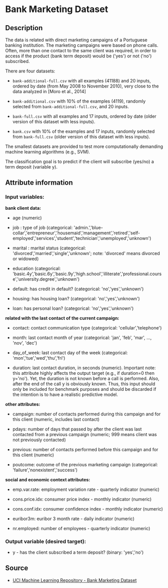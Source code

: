 
# Bank Marketing Dataset

## Description

The data is related with direct marketing campaigns of a Portuguese banking
institution. The marketing campaigns were based on phone calls. Often, more than
one contact to the same client was required, in order to access if the product
(bank term deposit) would be ('yes') or not ('no') subscribed.


There are four datasets:

* `bank-additional-full.csv` with all examples (41188) and 20 inputs, ordered by
  date (from May 2008 to November 2010), very close to the data analyzed in
  [Moro et al., 2014]

* `bank-additional.csv` with 10% of the examples (4119), randomly selected from
  `bank-additional-full.csv`, and 20 inputs.

* `bank-full.csv` with all examples and 17 inputs, ordered by date (older
  version of this dataset with less inputs).

* `bank.csv` with 10% of the examples and 17 inputs, randomly selected from
  `bank-full.csv` (older version of this dataset with less inputs).

The smallest datasets are provided to test more computationally demanding
machine learning algorithms (e.g., SVM).

The classification goal is to predict if the client will subscribe (yes/no) a
term deposit (variable y).


## Attribute information

### Input variables:

**bank client data:**

* age (numeric)

* job : type of job (categorical: 'admin.','blue-collar','entrepreneur','housemaid','management','retired','self-employed','services','student','technician','unemployed','unknown')

* marital : marital status (categorical: 'divorced','married','single','unknown'; note: 'divorced' means divorced or widowed)

* education (categorical: 'basic.4y','basic.6y','basic.9y','high.school','illiterate','professional.course','university.degree','unknown')

* default: has credit in default? (categorical: 'no','yes','unknown')

* housing: has housing loan? (categorical: 'no','yes','unknown')

* loan: has personal loan? (categorical: 'no','yes','unknown')

**related with the last contact of the current campaign:**

* contact: contact communication type (categorical: 'cellular','telephone')

* month: last contact month of year (categorical: 'jan', 'feb', 'mar', ..., 'nov', 'dec')

* day_of_week: last contact day of the week (categorical: 'mon','tue','wed','thu','fri')

* duration: last contact duration, in seconds (numeric). Important note: this attribute highly affects the output target (e.g., if duration=0 then y='no'). Yet, the duration is not known before a call is performed. Also, after the end of the call y is obviously known. Thus, this input should only be included for benchmark purposes and should be discarded if the intention is to have a realistic predictive model.

**other attributes:**

* campaign: number of contacts performed during this campaign and for this client (numeric, includes last contact)

* pdays: number of days that passed by after the client was last contacted from a previous campaign (numeric; 999 means client was not previously contacted)

* previous: number of contacts performed before this campaign and for this client (numeric)

* poutcome: outcome of the previous marketing campaign (categorical: 'failure','nonexistent','success')


**social and economic context attributes:**

* emp.var.rate: employment variation rate - quarterly indicator (numeric)

* cons.price.idx: consumer price index - monthly indicator (numeric)

* cons.conf.idx: consumer confidence index - monthly indicator (numeric)

* euribor3m: euribor 3 month rate - daily indicator (numeric)

* nr.employed: number of employees - quarterly indicator (numeric)

### Output variable (desired target):

* y - has the client subscribed a term deposit? (binary: 'yes','no')


## Source

* [UCI Machine Learning Repository - Bank Marketing Dataset](https://archive.ics.uci.edu/ml/datasets/Bank+Marketing#)
